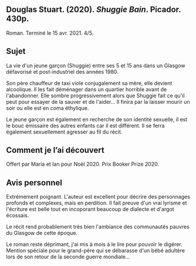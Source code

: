 ## Douglas Stuart. (2020). _Shuggie Bain_. Picador. 430p.

Roman. Terminé le 15 avr. 2021. 4/5.

## Sujet

La vie d'un jeune garçon (Shuggie) entre ses 5 et 15 ans dans un Glasgow défavorisé et post-industriel des années 1980. 

Son père chauffeur de taxi viole conjugalement sa mère, elle devient alcoolique. Il les fait déménager dans un quartier horrible avant de l'abandonner. Elle sombre progressivement alors que Shuggie fait ce qu'il peut pour essayer de la sauver et de l'aider... Il finira par la laisser mourir un soir ou elle est en coma éthylique. 

Le jeune garçon est également en recherche de son identité sexuelle, il est le bouc émissaire des autres enfants car il est différent. Il se ferra également sexuellement agresser au fil du récit.

## Comment je l’ai découvert

Offert par Maria et Ian pour Noël 2020. Prix Booker Prize 2020.

## Avis personnel

Extrémement poignant. L'auteur est excellent pour décrire des personnages profonds et complexes, mais en perdition. Il fait preuve d'un vrai lyrisme et l'écriture est belle tout en incoporant beaucoup de dialecte et d'argot écossais.

Le récit rend probablement très bien l'ambiance des communautés pauvres du Glasgow de cette époque.

Le roman reste déprimant, j'ai mis à mois à le lire pour pouvoir le digérer. Mention spéciale pour le grand-père qui se débarasse d'un bébé adultère lors de son retour de la seconde guerre mondiale...